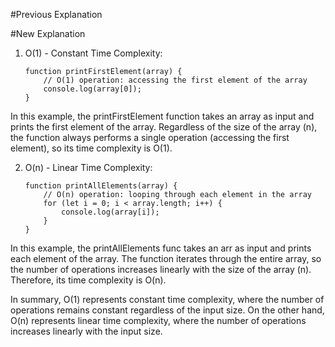 #Previous Explanation

<!--
Look at the following code:

    function addItem(n) {
      return n + n;
    }
    console.log(addItem(100));

O(1), also known as constant time complexity, means that the runtime of an algorithm remains constant, regardless of the size of the input. No matter what value n is, the function addItem will always perform a fixed number of operations which is addition in this case.

In other wording, Basically, O(1) means its computation time is constant, while O(n) means it will depend lineally on the size of input - i.e. looping through an array has O(n) - just looping -, because it depends on the number of items, while calculating the maximum between two ordinary numbers has O(1). -->

#New Explanation

1.  O(1) - Constant Time Complexity:

        function printFirstElement(array) {
            // O(1) operation: accessing the first element of the array
            console.log(array[0]);
        }

In this example, the printFirstElement function takes an array as input and prints the first element of the array. Regardless of the size of the array (n), the function always performs a single operation (accessing the first element), so its time complexity is O(1).

2.  O(n) - Linear Time Complexity:

        function printAllElements(array) {
            // O(n) operation: looping through each element in the array
            for (let i = 0; i < array.length; i++) {
                console.log(array[i]);
            }
        }

In this example, the printAllElements func takes an arr as input and prints each element of the array. The function iterates through the entire array, so the number of operations increases linearly with the size of the array (n). Therefore, its time complexity is O(n).

In summary, O(1) represents constant time complexity, where the number of operations remains constant regardless of the input size. On the other hand, O(n) represents linear time complexity, where the number of operations increases linearly with the input size.
